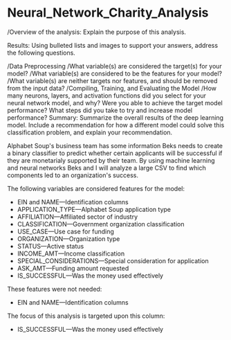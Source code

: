 # Neural_Network_Charity_Analysis

/Overview of the analysis: Explain the purpose of this analysis.

Results: Using bulleted lists and images to support your answers, 
address the following questions.

/Data Preprocessing
/What variable(s) are considered the target(s) for your model?
/What variable(s) are considered to be the features for your model?
/What variable(s) are neither targets nor features, and should be removed from the input data?
/Compiling, Training, and Evaluating the Model
/How many neurons, layers, and activation functions did you select 
for your neural network model, and why?
Were you able to achieve the target model performance?
What steps did you take to try and increase model performance?
Summary: Summarize the overall results of the deep learning model. 
Include a recommendation for how a different model could solve this 
classification problem, and explain your recommendation.


Alphabet Soup's business team has some information Beks needs to create
a binary classifier to predict whether certain applicants will be
successful if they are monetarialy supported by their team. By using 
machine learning and neural networks Beks and I will analyze a large CSV 
to find which components led to an organization's success. 

The following variables are considered features for the model:

* EIN and NAME—Identification columns
* APPLICATION_TYPE—Alphabet Soup application type
* AFFILIATION—Affiliated sector of industry
* CLASSIFICATION—Government organization classification
* USE_CASE—Use case for funding
* ORGANIZATION—Organization type
* STATUS—Active status
* INCOME_AMT—Income classification
* SPECIAL_CONSIDERATIONS—Special consideration for application
* ASK_AMT—Funding amount requested
* IS_SUCCESSFUL—Was the money used effectively

These features were not needed:
* EIN and NAME—Identification columns

The focus of this analysis is targeted upon this column:
* IS_SUCCESSFUL—Was the money used effectively